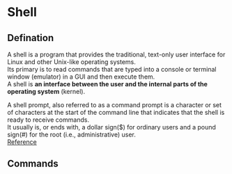 # Shell 

## Defination
A shell is a program that provides the traditional, text-only user interface for Linux and other Unix-like operating systems.  
Its primary is to read commands that are typed into a console or terminal window (emulator) in a GUI and then execute them.  
A shell is **an interface between the user and the internal parts of the operating system** (kernel). 
  
A shell prompt, also referred to as a command prompt is a character or set of characters at the start of the command line that indicates that the shell is ready to receive commands.  
It usually is, or ends with, a dollar sign($) for ordinary users and a pound sign(#) for the root (i.e., administrative) user.  
[Reference](http://www.linfo.org/shell.html)  

## Commands

